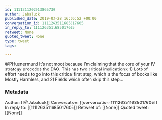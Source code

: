 ```yaml
---
id: 1111311202913865730
author: Jabaluck
published_date: 2019-03-28 16:56:52 +00:00
conversation_id: 1111263511685017605
in_reply_to: 1111263511685017605
retweet: None
quoted_tweet: None
type: tweet
tags:

---
```


@PHuenermund It’s not moot because I’m claiming that the core of your IV strategy precedes the DAG. This has two critical implications: 1) Lots of effort needs to go into this critical first step, which is the focus of books like Mostly Harmless, and 2) Fields which often skip this step...

### Metadata

Author: [[@Jabaluck]]
Conversation: [[conversation-1111263511685017605]]
In reply to: [[1111263511685017605]]
Retweet of: [[None]]
Quoted tweet: [[None]]
